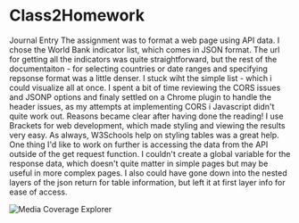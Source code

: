 # Class2Homework

Journal Entry
The assignment was to format a web page using API data. I chose the World Bank indicator list, which comes in JSON format. The url for getting all the indicators was quite straightforward, but the rest of the documentaiton - for selecting countries or date ranges and specifying repsonse format was a little denser. I stuck wiht the simple list - which i could visualize all at once.  I spent a bit of time reviewing the CORS issues and JSONP options and finaly settled on a Chrome plugin to handle the header issues, as my attempts at implementing CORS i Javascript didn't quite work out. Reasons became clear after having done the reading!
I use Brackets for web development, which made styling and viewing the results very easy.  As always, W3Schools help on styling tables was a great help.
One thing I'd like to work on further is accessing the data from the API outside of the get request function. I couldn't create a global variable for the response data, which doesn't quite matter in simple pages but may be useful in more complex pages. I also could have gone down into the nested layers of the json return for table information, but left it at first layer info for ease of access.

![Media Coverage Explorer](Class2Homework/IndicatorsScreenshot.png)
